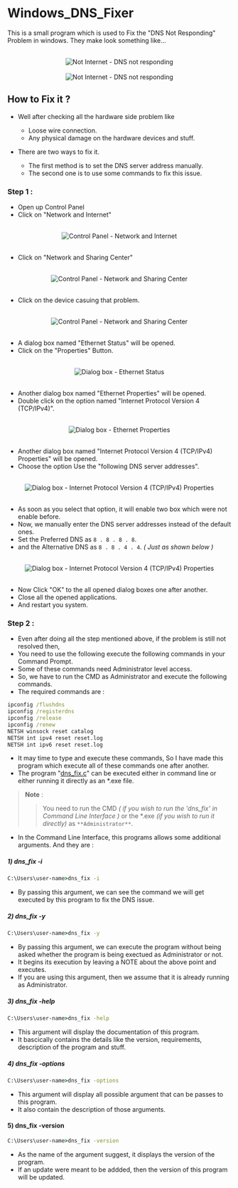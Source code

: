 # Windows_DNS_Fixer

This is a small program which is used to Fix the "DNS Not Responding" Problem in  windows. They make look something like...

<div align="center">
  <br />
  <img src="https://i.insider.com/6261b053db73840018a579f2?width=700" alt="Not Internet - DNS not responding" >
  <br />
  <br />
  <img src="https://www.temok.com/blog/wp-content/uploads/2020/11/error.jpg" alt="Not Internet - DNS not responding" >
  <br />
</div>

## How to Fix it ?

- Well after checking all the hardware side problem like
  - Loose wire connection.
  - Any physical damage on the hardware devices and stuff.

- There are two ways to fix it.
  - The first method is to set the DNS server address manually.
  - The second one is to use some commands to fix this issue.

### Step 1 :

- Open up Control Panel
- Click on "Network and Internet"

<div align="center">
  <br />
  <img src="src/Control_Panel_1.png" alt="Control Panel - Network and Internet" >
  <br />
  <br />
</div>

- Click on "Network and Sharing Center"

<div align="center">
  <br />
  <img src="src/Control_Panel_2.png" alt="Control Panel - Network and Sharing Center" >
  <br />
  <br />
</div>

- Click on the device casuing that problem.

<div align="center">
  <br />
  <img src="src/Control_Panel_3.png" alt="Control Panel - Network and Sharing Center" >
  <br />
  <br />
</div>

- A dialog box named "Ethernet Status" will be opened.
- Click on the "Properties" Button.

<div align="center">
  <br />
  <img src="src/Ethernet_Status.png" alt="Dialog box - Ethernet Status" >
  <br />
  <br />
</div>

- Another dialog box named "Ethernet Properties" will be opened.
- Double click on the option named "Internet Protocol Version 4 (TCP/IPv4)".

<div align="center">
  <br />
  <img src="src/Ethernet_Properties.png" alt="Dialog box - Ethernet Properties" >
  <br />
  <br />
</div>

- Another dialog box named "Internet Protocol Version 4 (TCP/IPv4) Properties" will be opened.
- Choose the option Use the "following DNS server addresses".

<div align="center">
  <br />
  <img src="src/IPv4_Properties_1.png" alt="Dialog box - Internet Protocol Version 4 (TCP/IPv4) Properties" >
  <br />
  <br />
</div>

- As soon as you select that option, it will enable two box which were not enable before.
- Now, we manually enter the DNS server addresses instead of the default ones.
- Set the Preferred DNS as ` 8 . 8 . 8 . 8 `.
- and the Alternative DNS as ` 8 . 8 . 4 . 4 `. *( Just as shown below )*

<div align="center">
  <br />
  <img src="src/IPv4_Properties_2.png" alt="Dialog box - Internet Protocol Version 4 (TCP/IPv4) Properties" >
  <br />
  <br />
</div>

- Now Click "OK" to the all opened dialog boxes one after another.
- Close all the opened applications.
- And restart you system.

### Step 2 :

- Even after doing all the step mentioned above, if the problem is still not resolved then,
- You need to use the following execute the following commands in your Command Prompt.
- Some of these commands need Administrator level access.
- So, we have to run the CMD as Administrator and execute the following commands.
- The required commands are :

```cmd
ipconfig /flushdns
ipconfig /registerdns
ipconfig /release
ipconfig /renew
NETSH winsock reset catalog
NETSH int ipv4 reset reset.log
NETSH int ipv6 reset reset.log
```
- It may time to type and execute these commands, So I have made this program which execute all of these commands one after another.
- The program "[dns_fix.c](dns_fix.c "View the code of 'dns_fix.c'")" can be executed either in command line or either running it directly as an *.exe file.

> ****Note**** :
>
>> You need to run the CMD *( if you wish to run the 'dns_fix' in Command Line Interface )* or the *.exe *(if you wish to run it directly)* as `**Administrator**`.

- In the Command Line Interface, this programs allows some additional arguments. And they are :

##### 1) dns_fix -i

```cmd
C:\Users\user-name>dns_fix -i
 ```
 
 - By passing this argument, we can see the command we will get executed by this program to fix the DNS issue.

##### 2) dns_fix -y

```cmd
C:\Users\user-name>dns_fix -y
 ```
 
 - By passing this argument, we can execute the program without being asked whether the program is being exectued as Administrator or not.
 - It begins its execution by leaving a NOTE about the above point and executes.
 - If you are using this argument, then we assume that it is already running as Administrator.

##### 3) dns_fix -help

```cmd
C:\Users\user-name>dns_fix -help
 ```
 
 - This argument will display the documentation of this program.
 - It bascically contains the details like the version, requirements, description of the program and stuff.
 
 ##### 4) dns_fix -options

```cmd
C:\Users\user-name>dns_fix -options
 ```
 - This argument will display all possible argument that can be passes to this program.
 - It also contain the description of those arguments.

#### 5) dns_fix -version
 
```cmd
C:\Users\user-name>dns_fix -version
 ```
 
 - As the name of the argument suggest, it displays the version of the program.
 - If an update were meant to be addded, then the version of this program will be updated.
